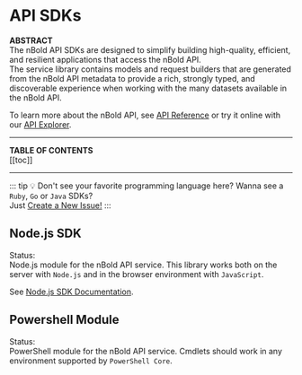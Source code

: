 # API SDKs <Badge text="beta" type="warning"/>

**ABSTRACT**  
The nBold API SDKs are designed to simplify building high-quality, efficient, and resilient applications that access the nBold API.  
The service library contains models and request builders that are generated from the nBold API metadata to provide a rich, strongly typed, and discoverable experience when working with the many datasets available in the nBold API.

To learn more about the nBold API, see [API Reference](https://docs.nbold.co/api) or try it online with our [API Explorer](https://docs.nbold.co/api/explorer).

---

**TABLE OF CONTENTS**  
[[toc]]

---

::: tip 💡 Don't see your favorite programming language here?
Wanna see a `Ruby`, `Go` or `Java` SDKs?  
Just [Create a New Issue!](https://github.com/nboldhq/tech-hub/issues)
:::

## Node.js SDK
Status: <Badge text="beta" type="warning"/>  
Node.js module for the nBold API service. This library works both on the server with `Node.js` and in the browser environment with `JavaScript`.

See [Node.js SDK Documentation](/api/sdks/node).

## Powershell Module
Status: <Badge text="Coming Soon" type="error"/>  
PowerShell module for the nBold API service. Cmdlets should work in any environment supported by `PowerShell Core`.

